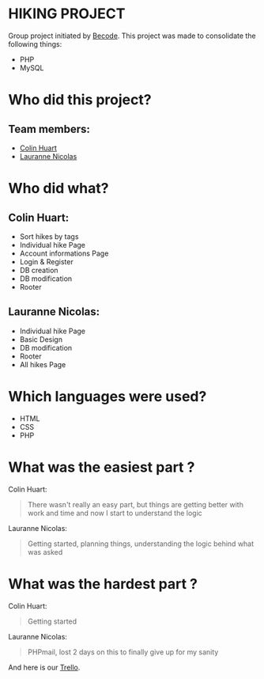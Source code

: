 # HIKING PROJECT
Group project initiated by [Becode](https://github.com/becodeorg).
This project was made to consolidate the following things:
 - PHP 
 - MySQL
# Who did this project?
## Team members:
 - [Colin Huart](https://github.com/ColinHuart)
 - [Lauranne Nicolas](https://github.com/l4ur4nn3)
# Who did what?
## Colin Huart:
 - Sort hikes by tags
 - Individual hike Page
 - Account informations Page
 - Login & Register
 - DB creation
 - DB modification
 - Rooter
## Lauranne Nicolas:
 - Individual hike Page
 - Basic Design
 - DB modification
 - Rooter
 - All hikes Page
# Which languages were used?
 - HTML
 - CSS
 - PHP
# What was the easiest part ?

Colin Huart: 

> There wasn't really an easy part, but things are getting better with
> work and time and now I start to understand the logic

Lauranne Nicolas:

> Getting started, planning things, understanding the logic behind what
> was asked

# What was the hardest part ?
Colin Huart: 

> Getting started

Lauranne Nicolas: 

> PHPmail, lost 2 days on this to finally give up for my sanity

And here is our [Trello](https://trello.com/invite/b/FnrGQsL7/ATTI7b0cdb47a1c03d7d8d9193d0d4a1b096B702A4A3/avancement).
